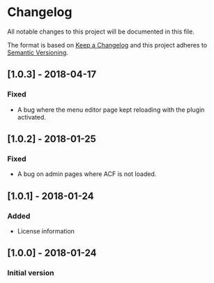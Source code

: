 # Changelog
All notable changes to this project will be documented in this file.

The format is based on [Keep a Changelog](http://keepachangelog.com/en/1.0.0/)
and this project adheres to [Semantic Versioning](http://semver.org/spec/v2.0.0.html).

## [1.0.3] - 2018-04-17

### Fixed
- A bug where the menu editor page kept reloading with the plugin activated.

## [1.0.2] - 2018-01-25

### Fixed
- A bug on admin pages where ACF is not loaded.

## [1.0.1] - 2018-01-24

### Added
- License information

## [1.0.0] - 2018-01-24

### Initial version